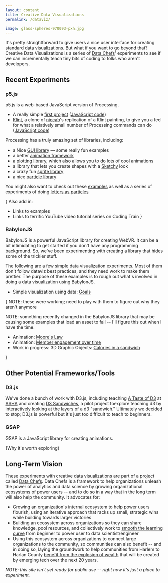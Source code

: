 ```yaml
---
layout: content
title: Creative Data Visualizations
permalink: /dataviz/

image: glass-spheres-970093-pxh.jpg
---
```


It's pretty straightforward to give users a nice user interface for creating standard data visualizations. But what if you want to go beyond that? Creative Data Visualizations is a series of [Data Chefs]( https://datachefs.org/)' experiments to see if we can incrementally teach tiny bits of coding to folks who aren't developers.

## Recent Experiments


### p5.js

p5.js is a web-based JavaScript version of Processing.

- A really simple [first project](../pages/p5js/first-project/index.html) ([JavaScript code](https://github.com/makersall/playful-coding/blob/main/pages/p5js/first-project/sketch.js))
- [Klint](../pages/p5js/klint/index.html), a clone of  [niccab](https://editor.p5js.org/niccab/sketches)'s replication of a Klint painting, to give you a feel for what a relatively small number of Processing commands can do ([JavaScript code](https://github.com/makersall/playful-coding/blob/main/pages/p5js/klint/sketch.js))
  
  
Processing has a truly amazing set of libraries, including:

-  a Nice [GUI library](https://github.com/bitcraftlab/p5.gui) — some really fun examples
- a better [animation framework](https://www.npmjs.com/package/p5.createloop)
- a [plotting library](https://github.com/jagracar/grafica.js), which also allows you to do lots of cool animations
- a library that lets you create shapes with a [Sketchy](https://github.com/generative-light/p5.scribble.js) look
- a crazy fun [sprite library](http://molleindustria.github.io/p5.play/)
- a nice [particle library](https://github.com/bobcgausa/cook-js)

You might also want to check out these [examples](http://jsfiddle.net/user/jagracar/fiddles/) as well as a series of experiments of doing [letters as particles](http://jsfiddle.net/bobcook/mph714p8/)

<!-- For my little experiments: [Stars](https://p5js.org/examples/form-star.html) and [Hearts](https://github.com/gaba5/p5.shape.js) -->

{ Also add in:
- Links to examples
- Links to terrific YouTube video tutorial series on Coding Train
}

### BabylonJS

BabylonJS is a powerful JavaScript library for creating WebVR. It can be a bit intimidating to get started if you don't have any programming background. So, we've been experimenting with creating a library that hides some of the trickier stuff.

<p> The following are a few simple data visualization experiments. Most of them don't follow dataviz best practices, and they need work to make them prettier. The purpose of these examples is to rough out what's involved in doing a data visualization using BabylonJS. </p>


<ul>
<li> Simple visualization using data: <a href="../pages/bjs-viz/goals/index.html">Goals</a></li>
</ul>

{ NOTE: these were working; need to play with them to figure out why they aren't anymore

<p> NOTE: something recently changed in the BabylonJS library that may be causing some examples that load an asset to fail -- I'll figure this out when I have the time.</p>


<ul>
<li> Animation:  <a href="../pages/bjs-viz/moores-law/index.html">Moore's Law</a></li>
<li> Animation:  <a href="dataviz/engagement/index.html">Member engagement over time</a></li>
<li> Work in progress: 3D Graphic Objects:  <a href="dataviz/sandwich/index.html">Calories in a sandwich</a></li>
</ul>
}

## Other Potential Frameworks/Tools


### D3.js

We've done a bunch of work with D3.js, including teaching [A Taste of D3](http://aschneiderman.github.io/a-taste-of-d3/) at [ASHA](https://www.asha.org/) and creating
[D3 Sandwiches](http://aschneiderman.github.io/d3_sandwich/), a pilot project toexplore teaching d3 by interactively looking at the layers of a d3 "sandwich." Ultimately we decided to stop; D3.js is powerful but it's just too difficult to teach to beginners.


### GSAP

GSAP is a JavaScript library for creating animations.

{Why it's worth exploring}



## Long-Term Vision

These experiments with creative data visualizations are part of a project called [Data Chefs]( https://datachefs.org/). Data Chefs is a framework to help organizations unleash the power of analytics and data science by growing organizational ecosystems of power users -- and to do so in a way that in the long term will also help the community. It advocates for:

- Growing an organization's internal ecosystem to help power users flourish, using an iterative approach that racks up small, strategic wins while building towards larger victories
- Building an ecosystem across organizations so they can share knowledge, pool resources, and collectively work to [smooth the learning curve](https://toolkit.makersall.org/pages/30-smooth/00-index.html) from beginner to power user to data scientist/engineer
- Using this ecosystem across organizations to connect large organizations to the community, so communities can also benefit -- and in doing so, laying the groundwork to help communities from Harlem to Harlan County [benefit from the explosion of wealth](https://toolkit.makersall.org) that will be created by emerging tech over the next 20 years.


*NOTE: this site isn't yet ready for public use -- right now it's just a place to experiment.*